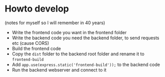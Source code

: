 











# Howto develop
(notes for myself so I will remember in 40 years)
* Write the frontend code you want in the frontend folder
* Write the backend code you need the backend folder, to send requests etc (cause CORS)
* Build the frontend code
* Copy the `dist` folder to the backend root folder and rename it to `frontend-build`
* Add `app.use(express.static('frontend-build'));` to the backend code
* Run the backend webserver and connect to it


